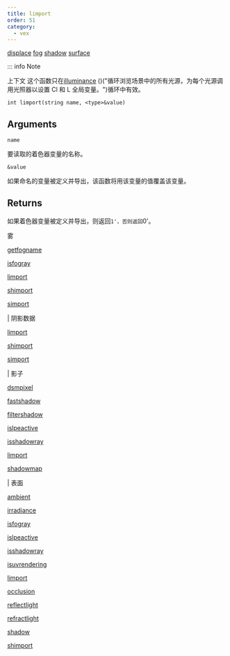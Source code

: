 ```yaml
---
title: limport
order: 51
category:
  - vex
---
```


[displace](../contexts/displace.html)
[fog](../contexts/fog.html)
[shadow](../contexts/shadow.html)
[surface](../contexts/surface.html)

::: info Note

上下文 这个函数只在[illuminance](illuminance.html) ()("循环浏览场景中的所有光源，为每个光源调用光照器以设置 Cl 和 L 全局变量。")循环中有效。

`int limport(string name, <type>&value)`

## Arguments

`name`

要读取的着色器变量的名称。

`&value`

如果命名的变量被定义并导出，该函数将用该变量的值覆盖该变量。

## Returns

如果着色器变量被定义并导出，则返回`1'，否则返回`0'。

雾

[getfogname](getfogname.html)

[isfogray](isfogray.html)

[limport](limport.html)

[shimport](shimport.html)

[simport](simport.html)

| 阴影数据

[limport](limport.html)

[shimport](shimport.html)

[simport](simport.html)

| 影子

[dsmpixel](dsmpixel.html)

[fastshadow](fastshadow.html)

[filtershadow](filtershadow.html)

[islpeactive](islpeactive.html)

[isshadowray](isshadowray.html)

[limport](limport.html)

[shadowmap](shadowmap.html)

| 表面

[ambient](ambient.html)

[irradiance](irradiance.html)

[isfogray](isfogray.html)

[islpeactive](islpeactive.html)

[isshadowray](isshadowray.html)

[isuvrendering](isuvrendering.html)

[limport](limport.html)

[occlusion](occlusion.html)

[reflectlight](reflectlight.html)

[refractlight](refractlight.html)

[shadow](shadow.html)

[shimport](shimport.html)
